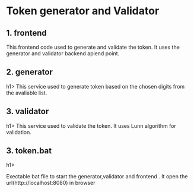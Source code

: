 <h1>
Token generator and Validator
</h1>

<h2>1. frontend </h2>

This frontend code used to generate and validate the token. It uses the generator and validator backend apiend point.

<h2>2. generator </h2>h1>
This service used to generate token based on the chosen digits from the avaliable list.


<h2>3. validator </h2>h1>
This service used to validate the token. It uses Lunn algorithm for validation.

<h2>3. token.bat</h2>h1>

Exectable bat file to start the generator,validator and frontend . It open the url(http://localhost:8080) in browser
